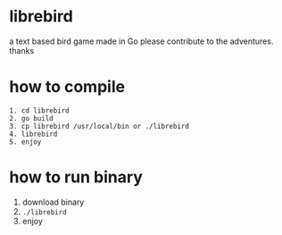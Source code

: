 # librebird
a text based bird game made in Go
please contribute to the adventures. thanks
# how to compile
```
1. cd librebird
2. go build
3. cp librebird /usr/local/bin or ./librebird
4. librebird
5. enjoy
```

# how to run binary
1. download binary
2. `./librebird`
3. enjoy
